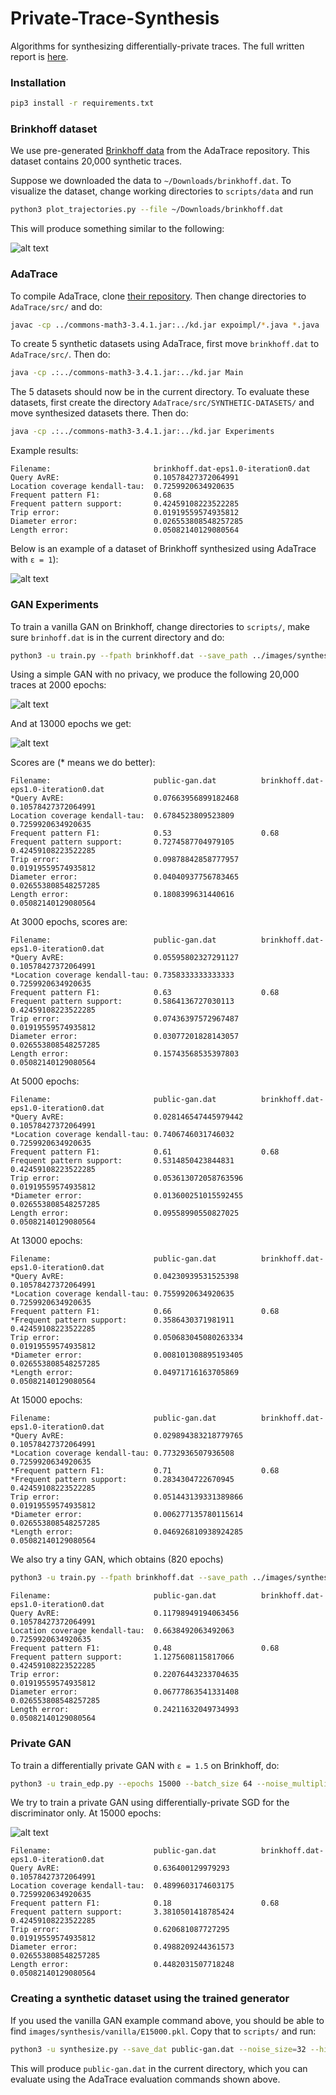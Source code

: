 # Private-Trace-Synthesis
Algorithms for synthesizing differentially-private traces. The full written report is [here](./private_trace_synthesis_report.pdf).

### Installation
```bash
pip3 install -r requirements.txt
```

### Brinkhoff dataset
We use pre-generated [Brinkhoff data](https://github.com/git-disl/AdaTrace/blob/master/brinkhoff.dat) from the AdaTrace repository. This dataset contains 20,000 synthetic traces.

Suppose we downloaded the data to `~/Downloads/brinkhoff.dat`. To visualize the dataset, change working directories to `scripts/data` and run

```bash
python3 plot_trajectories.py --file ~/Downloads/brinkhoff.dat
```

This will produce something similar to the following:

![alt text](images/brinkhoff.png)

### AdaTrace
To compile AdaTrace, clone [their repository](https://github.com/git-disl/AdaTrace/blob/master). Then change directories to `AdaTrace/src/` and do:

```bash
javac -cp ../commons-math3-3.4.1.jar:../kd.jar expoimpl/*.java *.java
```

To create 5 synthetic datasets using AdaTrace, first move `brinkhoff.dat` to `AdaTrace/src/`. Then do:

```bash
java -cp .:../commons-math3-3.4.1.jar:../kd.jar Main
```

The 5 datasets should now be in the current directory. To evaluate these datasets, first create the directory `AdaTrace/src/SYNTHETIC-DATASETS/` and move synthesized datasets there. Then do:

```bash
java -cp .:../commons-math3-3.4.1.jar:../kd.jar Experiments
```

Example results:

```
Filename:                       brinkhoff.dat-eps1.0-iteration0.dat
Query AvRE:                     0.10578427372064991
Location coverage kendall-tau:  0.7259920634920635
Frequent pattern F1:            0.68
Frequent pattern support:       0.42459108223522285
Trip error:                     0.01919559574935812
Diameter error:                 0.026553808548257285
Length error:                   0.05082140129080564
```

Below is an example of a dataset of Brinkhoff synthesized using AdaTrace with `ε = 1`):

![alt text](images/adatrace.png)

### GAN Experiments

To train a vanilla GAN on Brinkhoff, change directories to `scripts/`, make sure `brinhoff.dat` is in the current directory and do:

```bash
python3 -u train.py --fpath brinkhoff.dat --save_path ../images/synthesis/vanilla/ --tiny 0
```

Using a simple GAN with no privacy, we produce the following 20,000 traces at 2000 epochs:

![alt text](images/public-gan.png)

And at 13000 epochs we get:

![alt text](images/public-gan-E13000.png)

Scores are (* means we do better):

```
Filename:                       public-gan.dat          brinkhoff.dat-eps1.0-iteration0.dat
*Query AvRE:                    0.07663956899182468     0.10578427372064991
Location coverage kendall-tau:  0.6784523809523809      0.7259920634920635
Frequent pattern F1:            0.53                    0.68
Frequent pattern support:       0.7274587704979105      0.42459108223522285
Trip error:                     0.09878842858777957     0.01919559574935812
Diameter error:                 0.04040937756783465     0.026553808548257285
Length error:                   0.1808399631440616      0.05082140129080564
```

At 3000 epochs, scores are:

```
Filename:                       public-gan.dat          brinkhoff.dat-eps1.0-iteration0.dat
*Query AvRE:                    0.05595802327291127     0.10578427372064991
*Location coverage kendall-tau: 0.7358333333333333      0.7259920634920635
Frequent pattern F1:            0.63                    0.68
Frequent pattern support:       0.5864136727030113      0.42459108223522285
Trip error:                     0.07436397572967487     0.01919559574935812
Diameter error:                 0.03077201828143057     0.026553808548257285
Length error:                   0.15743568535397803     0.05082140129080564
```

At 5000 epochs:

```
Filename:                       public-gan.dat          brinkhoff.dat-eps1.0-iteration0.dat
*Query AvRE:                    0.028146547445979442    0.10578427372064991
*Location coverage kendall-tau: 0.7406746031746032      0.7259920634920635
Frequent pattern F1:            0.61                    0.68
Frequent pattern support:       0.5314850423844831      0.42459108223522285
Trip error:                     0.053613072058763596    0.01919559574935812
*Diameter error:                0.013600251015592455    0.026553808548257285
Length error:                   0.09558990550827025     0.05082140129080564
```

At 13000 epochs:

```
Filename:                       public-gan.dat          brinkhoff.dat-eps1.0-iteration0.dat
*Query AvRE:                    0.04230939531525398     0.10578427372064991
*Location coverage kendall-tau: 0.7559920634920635      0.7259920634920635
Frequent pattern F1:            0.66                    0.68
*Frequent pattern support:      0.3586430371981911      0.42459108223522285
Trip error:                     0.050683045080263334    0.01919559574935812
*Diameter error:                0.008101308895193405    0.026553808548257285
*Length error:                  0.04971716163705869     0.05082140129080564
```

At 15000 epochs:

```
Filename:                       public-gan.dat          brinkhoff.dat-eps1.0-iteration0.dat
*Query AvRE:                    0.029894383218779765    0.10578427372064991
*Location coverage kendall-tau: 0.7732936507936508      0.7259920634920635
*Frequent pattern F1:           0.71                    0.68
*Frequent pattern support:      0.2834304722670945      0.42459108223522285
Trip error:                     0.051443139331389866    0.01919559574935812
*Diameter error:                0.006277135780115614    0.026553808548257285
*Length error:                  0.046926810938924285    0.05082140129080564
```

We also try a tiny GAN, which obtains (820 epochs)

```bash
python3 -u train.py --fpath brinkhoff.dat --save_path ../images/synthesis/tiny/ --tiny 1
```

```
Filename:                       public-gan.dat          brinkhoff.dat-eps1.0-iteration0.dat
Query AvRE:                     0.11798949194063456     0.10578427372064991
Location coverage kendall-tau:  0.6638492063492063      0.7259920634920635
Frequent pattern F1:            0.48                    0.68
Frequent pattern support:       1.1275608115817066      0.42459108223522285
Trip error:                     0.22076443233704635     0.01919559574935812
Diameter error:                 0.06777863541331408     0.026553808548257285
Length error:                   0.24211632049734993     0.05082140129080564
```



### Private GAN

To train a differentially private GAN with `ε = 1.5` on Brinkhoff, do:

```bash
python3 -u train_edp.py --epochs 15000 --batch_size 64 --noise_multiplier 1.5 --fpath brinkhoff.dat --save_path ../images/synthesis/edp-gan/ --tiny 1
```

We try to train a private GAN using differentially-private SGD for the discriminator only. At 15000 epochs:

![alt text](images/private-D-I20000.png)

```
Filename:                       public-gan.dat          brinkhoff.dat-eps1.0-iteration0.dat
Query AvRE:                     0.636400129979293       0.10578427372064991
Location coverage kendall-tau:  0.4899603174603175      0.7259920634920635
Frequent pattern F1:            0.18                    0.68
Frequent pattern support:       3.3810501418785424      0.42459108223522285
Trip error:                     0.620681087727295       0.01919559574935812
Diameter error:                 0.4988209244361573      0.026553808548257285
Length error:                   0.4482031507718248      0.05082140129080564
```

### Creating a synthetic dataset using the trained generator

If you used the vanilla GAN example command above, you should be able to find `images/synthesis/vanilla/E15000.pkl`. Copy that to `scripts/` and run:

```bash
python3 -u synthesize.py --save_dat public-gan.dat --noise_size=32 --hidden_size=32 --model_path E01000.pkl --cap 10 --tiny 0 --bn 1
```

This will produce `public-gan.dat` in the current directory, which you can evaluate using the AdaTrace evaluation commands shown above.
